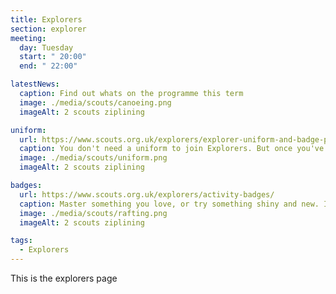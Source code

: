 ```yaml
---
title: Explorers
section: explorer
meeting:
  day: Tuesday
  start: " 20:00"
  end: " 22:00"

latestNews:
  caption: Find out whats on the programme this term
  image: ./media/scouts/canoeing.png
  imageAlt: 2 scouts ziplining

uniform:
  url: https://www.scouts.org.uk/explorers/explorer-uniform-and-badge-placement/
  caption: You don't need a uniform to join Explorers. But once you've settled in, you'll start speedily earning badges, and you'll need to know where to put them.
  image: ./media/scouts/uniform.png
  imageAlt: 2 scouts ziplining

badges:
  url: https://www.scouts.org.uk/explorers/activity-badges/
  caption: Master something you love, or try something shiny and new. If it spurs you on or stirs your interest, we’ve probably got a badge for it.
  image: ./media/scouts/rafting.png
  imageAlt: 2 scouts ziplining

tags:
  - Explorers
---
```


This is the explorers page